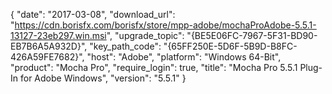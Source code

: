 {
  "date": "2017-03-08",
  "download_url": "https://cdn.borisfx.com/borisfx/store/mpp-adobe/mochaProAdobe-5.5.1-13127-23eb297.win.msi",
  "upgrade_topic": "{BE5E06FC-7967-5F31-BD90-EB7B6A5A932D}",
  "key_path_code": "{65FF250E-5D6F-5B9D-B8FC-426A59FE7682}",
  "host": "Adobe",
  "platform": "Windows 64-Bit",
  "product": "Mocha Pro",
  "require_login": true,
  "title": "Mocha Pro 5.5.1 Plug-In for Adobe Windows",
  "version": "5.5.1"
}
